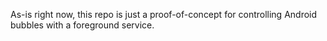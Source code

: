 As-is right now, this repo is just a proof-of-concept for controlling Android bubbles with a foreground service.
